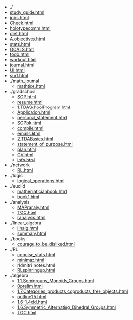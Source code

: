 * ./
* [study_guide.html](html/study_guide.html)
* [jobs.html](html/jobs.html)
* [Check.html](html/Check.html)
* [holotypecomm.html](html/holotypecomm.html)
* [diet.html](html/diet.html)
* [A.objectives.html](html/A.objectives.html)
* [stats.html](html/stats.html)
* [GOALS.html](html/GOALS.html)
* [todo.html](html/todo.html)
* [workout.html](html/workout.html)
* [journal.html](html/journal.html)
* [UI.html](html/UI.html)
* [surf.html](html/surf.html)
* ./math_journal
  * [mathtips.html](html/math_journal/mathtips.html)
* ./gradschool
  * [SOP.html](html/gradschool/SOP.html)
  * [resume.html](html/gradschool/resume.html)
  * [1.TDASchoolProgram.html](html/gradschool/1.TDASchoolProgram.html)
  * [Application.html](html/gradschool/Application.html)
  * [personal_statement.html](html/gradschool/personal_statement.html)
  * [SOPbk.html](html/gradschool/SOPbk.html)
  * [compile.html](html/gradschool/compile.html)
  * [emails.html](html/gradschool/emails.html)
  * [2.TDABasics.html](html/gradschool/2.TDABasics.html)
  * [statement_of_purpose.html](html/gradschool/statement_of_purpose.html)
  * [plan.html](html/gradschool/plan.html)
  * [CV.html](html/gradschool/CV.html)
  * [info.html](html/gradschool/info.html)
* ./network
  * [RL.html](html/network/RL.html)
* ./logic
  * [logical_operations.html](html/logic/logical_operations.html)
* ./euclid
  * [mathematicianbook.html](html/euclid/mathematicianbook.html)
  * [book1.html](html/euclid/book1.html)
* ./analysis
  * [MAPranaly.html](html/analysis/MAPranaly.html)
  * [TOC.html](html/analysis/TOC.html)
  * [ranalysis.html](html/analysis/ranalysis.html)
* ./linear_algebra
  * [linalg.html](html/linear_algebra/linalg.html)
  * [summary.html](html/linear_algebra/summary.html)
* ./books
  * [courage_to_be_disliked.html](html/books/courage_to_be_disliked.html)
* ./RL
  * [concise_stats.html](html/RL/concise_stats.html)
  * [minimax.html](html/RL/minimax.html)
  * [rldmitri_notes.html](html/RL/rldmitri_notes.html)
  * [RLspinningup.html](html/RL/RLspinningup.html)
* ./algebra
  * [1.1.Semigroups_Monoids_Groups.html](html/algebra/1.1.Semigroups_Monoids_Groups.html)
  * [0prelim.html](html/algebra/0prelim.html)
  * [1.7.Categories_products_coproducts_free_objects.html](html/algebra/1.7.Categories_products_coproducts_free_objects.html)
  * [outline1.5.html](html/algebra/outline1.5.html)
  * [1.6-1.4old.html](html/algebra/1.6-1.4old.html)
  * [1.6.Symmetric_Alternating_Dihedral_Groups.html](html/algebra/1.6.Symmetric_Alternating_Dihedral_Groups.html)
  * [TOC.html](html/algebra/TOC.html)
